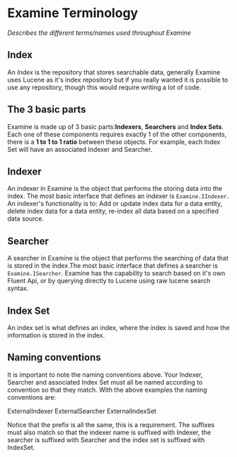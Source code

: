 # Examine Terminology
_Describes the different terms/names used throughout Examine_

## Index

An *Index* is the repository that stores searchable data, generally Examine uses Lucene as it's index repository but if you really wanted it is possible to use any repository, though this would require writing a lot of code.

## The 3 basic parts

Examine is made up of 3 basic parts:**Indexers**, **Searchers** and **Index Sets**. Each one of these components requires exactly 1 of the other components, there is a **1 to 1 to 1 ratio** between these objects. For example, each Index Set will have an associated Indexer and Searcher.

## Indexer

An indexer in Examine is the object that performs the storing data into the index. The most basic interface that defines an indexer is `Examine.IIndexer`. An indexer's functionality is to: Add or update index data for a data entity, delete index data for a data entity, re-index all data based on a specified data source.

## Searcher

A searcher in Examine is the object that performs the searching of data that is stored in the index.The most basic interface that defines a searcher is `Examine.ISearcher`. Examine has the capability to search based on it's own Fluent Api, or by querying directly to Lucene using raw lucene search syntax.

## Index Set

An index set is what defines an index, where the index is saved and how the information is stored in the index. 

## Naming conventions

It is important to note the naming conventions above. Your Indexer, Searcher and associated Index Set must all be named according to convention so that they match. With the above examples the naming conventions are:

ExternalIndexer 
ExternalSearcher 
ExternalIndexSet 

Notice that the prefix is all the same, this is a requirement. The suffixes must also match so that the indexer name is suffixed with Indexer, the searcher is suffixed with Searcher and the index set is suffixed with IndexSet.